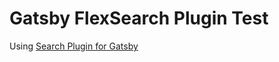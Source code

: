 # Gatsby FlexSearch Plugin Test

Using [Search Plugin for Gatsby](https://www.gatsbyjs.com/plugins/gatsby-plugin-flexsearch/)

